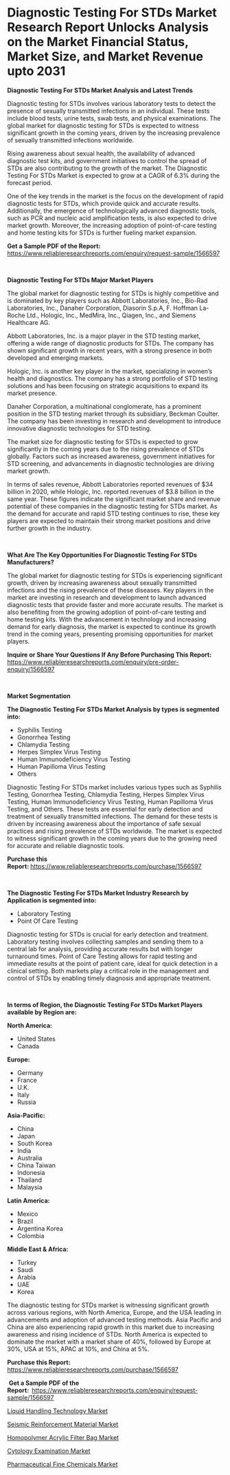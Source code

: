 <p><h1>Diagnostic Testing For STDs Market Research Report Unlocks Analysis on the Market Financial Status, Market Size, and Market Revenue upto 2031</h1></p><p><strong>Diagnostic Testing For STDs Market Analysis and Latest Trends</strong></p>
<p><p>Diagnostic testing for STDs involves various laboratory tests to detect the presence of sexually transmitted infections in an individual. These tests include blood tests, urine tests, swab tests, and physical examinations. The global market for diagnostic testing for STDs is expected to witness significant growth in the coming years, driven by the increasing prevalence of sexually transmitted infections worldwide.</p><p>Rising awareness about sexual health, the availability of advanced diagnostic test kits, and government initiatives to control the spread of STDs are also contributing to the growth of the market. The Diagnostic Testing For STDs Market is expected to grow at a CAGR of 6.3% during the forecast period.</p><p>One of the key trends in the market is the focus on the development of rapid diagnostic tests for STDs, which provide quick and accurate results. Additionally, the emergence of technologically advanced diagnostic tools, such as PCR and nucleic acid amplification tests, is also expected to drive market growth. Moreover, the increasing adoption of point-of-care testing and home testing kits for STDs is further fueling market expansion.</p></p>
<p><strong>Get a Sample PDF of the Report:&nbsp;</strong> <a href="https://www.reliableresearchreports.com/enquiry/request-sample/1566597">https://www.reliableresearchreports.com/enquiry/request-sample/1566597</a></p>
<p>&nbsp;</p>
<p><strong>Diagnostic Testing For STDs Major Market Players</strong></p>
<p><p>The global market for diagnostic testing for STDs is highly competitive and is dominated by key players such as Abbott Laboratories, Inc., Bio-Rad Laboratories, Inc., Danaher Corporation, Diasorin S.p.A, F. Hoffman La-Roche Ltd., Hologic, Inc., MedMira, Inc., Qiagen, Inc., and Siemens Healthcare AG.</p><p>Abbott Laboratories, Inc. is a major player in the STD testing market, offering a wide range of diagnostic products for STDs. The company has shown significant growth in recent years, with a strong presence in both developed and emerging markets.</p><p>Hologic, Inc. is another key player in the market, specializing in women’s health and diagnostics. The company has a strong portfolio of STD testing solutions and has been focusing on strategic acquisitions to expand its market presence.</p><p>Danaher Corporation, a multinational conglomerate, has a prominent position in the STD testing market through its subsidiary, Beckman Coulter. The company has been investing in research and development to introduce innovative diagnostic technologies for STD testing.</p><p>The market size for diagnostic testing for STDs is expected to grow significantly in the coming years due to the rising prevalence of STDs globally. Factors such as increased awareness, government initiatives for STD screening, and advancements in diagnostic technologies are driving market growth.</p><p>In terms of sales revenue, Abbott Laboratories reported revenues of $34 billion in 2020, while Hologic, Inc. reported revenues of $3.8 billion in the same year. These figures indicate the significant market share and revenue potential of these companies in the diagnostic testing for STDs market. As the demand for accurate and rapid STD testing continues to rise, these key players are expected to maintain their strong market positions and drive further growth in the industry.</p></p>
<p>&nbsp;</p>
<p><strong>What Are The Key Opportunities For Diagnostic Testing For STDs Manufacturers?</strong></p>
<p><p>The global market for diagnostic testing for STDs is experiencing significant growth, driven by increasing awareness about sexually transmitted infections and the rising prevalence of these diseases. Key players in the market are investing in research and development to launch advanced diagnostic tests that provide faster and more accurate results. The market is also benefiting from the growing adoption of point-of-care testing and home testing kits. With the advancement in technology and increasing demand for early diagnosis, the market is expected to continue its growth trend in the coming years, presenting promising opportunities for market players.</p></p>
<p><strong>Inquire or Share Your Questions If Any Before Purchasing This Report:</strong> <a href="https://www.reliableresearchreports.com/enquiry/pre-order-enquiry/1566597">https://www.reliableresearchreports.com/enquiry/pre-order-enquiry/1566597</a></p>
<p>&nbsp;</p>
<p><strong>Market Segmentation</strong></p>
<p><strong>The Diagnostic Testing For STDs Market Analysis by types is segmented into:</strong></p>
<p><ul><li>Syphilis Testing</li><li>Gonorrhea Testing</li><li>Chlamydia Testing</li><li>Herpes Simplex Virus Testing</li><li>Human Immunodeficiency Virus Testing</li><li>Human Papilloma Virus Testing</li><li>Others</li></ul></p>
<p><p>Diagnostic Testing For STDs market includes various types such as Syphilis Testing, Gonorrhea Testing, Chlamydia Testing, Herpes Simplex Virus Testing, Human Immunodeficiency Virus Testing, Human Papilloma Virus Testing, and Others. These tests are essential for early detection and treatment of sexually transmitted infections. The demand for these tests is driven by increasing awareness about the importance of safe sexual practices and rising prevalence of STDs worldwide. The market is expected to witness significant growth in the coming years due to the growing need for accurate and reliable diagnostic tools.</p></p>
<p><strong>Purchase this Report:&nbsp;</strong><a href="https://www.reliableresearchreports.com/purchase/1566597">https://www.reliableresearchreports.com/purchase/1566597</a></p>
<p>&nbsp;</p>
<p><strong>The Diagnostic Testing For STDs Market Industry Research by Application is segmented into:</strong></p>
<p><ul><li>Laboratory Testing</li><li>Point Of Care Testing</li></ul></p>
<p><p>Diagnostic testing for STDs is crucial for early detection and treatment. Laboratory testing involves collecting samples and sending them to a central lab for analysis, providing accurate results but with longer turnaround times. Point of Care Testing allows for rapid testing and immediate results at the point of patient care, ideal for quick detection in a clinical setting. Both markets play a critical role in the management and control of STDs by enabling timely diagnosis and appropriate treatment.</p></p>
<p>&nbsp;</p>
<p><strong>In terms of Region, the Diagnostic Testing For STDs Market Players available by Region are:</strong></p>
<p>
    <p> <strong> North America: </strong>
        <ul>
            <li>United States</li>
            <li>Canada</li>
        </ul>
        </p> 
    <p> <strong> Europe: </strong>
        <ul>
            <li>Germany</li>
            <li>France</li>
            <li>U.K.</li>
            <li>Italy</li>
            <li>Russia</li>
        </ul>
        </p> 
    <p> <strong> Asia-Pacific: </strong>
        <ul>
            <li>China</li>
            <li>Japan</li>
            <li>South Korea</li>
            <li>India</li>
            <li>Australia</li>
            <li>China Taiwan</li>
            <li>Indonesia</li>
            <li>Thailand</li>
            <li>Malaysia</li>
        </ul>
        </p> 
    <p> <strong> Latin America: </strong>
        <ul>
            <li>Mexico</li>
            <li>Brazil</li>
            <li>Argentina Korea</li>
            <li>Colombia</li>
        </ul>
        </p> 
    <p> <strong> Middle East & Africa: </strong>
        <ul>
            <li>Turkey</li>
            <li>Saudi</li>
            <li>Arabia</li>
            <li>UAE</li>
            <li>Korea</li>
        </ul>
    </p>
    </p>
<p><p>The diagnostic testing for STDs market is witnessing significant growth across various regions, with North America, Europe, and the USA leading in advancements and adoption of advanced testing methods. Asia Pacific and China are also experiencing rapid growth in this market due to increasing awareness and rising incidence of STDs. North America is expected to dominate the market with a market share of 40%, followed by Europe at 30%, USA at 15%, APAC at 10%, and China at 5%.</p></p>
<p><strong>Purchase this Report: </strong><a href="https://www.reliableresearchreports.com/purchase/1566597">https://www.reliableresearchreports.com/purchase/1566597</a></p>
<p>&nbsp;<strong>Get a Sample PDF of the Report:&nbsp;&nbsp;</strong><a href="https://www.reliableresearchreports.com/enquiry/request-sample/1566597">https://www.reliableresearchreports.com/enquiry/request-sample/1566597</a></p>
<p><strong></strong></p>
<p><p><a href="https://medium.com/@haileeward2023/liquid-handling-technology-market-size-reveals-the-best-marketing-channels-in-global-industry-d5c771446a3b">Liquid Handling Technology Market</a></p><p><a href="https://github.com/pgtimber/Market-Research-Report-List-1/blob/main/seismic-reinforcement-material-market.md">Seismic Reinforcement Material Market</a></p><p><a href="https://github.com/lataunyatinikmelvin59ilbd0dv/Market-Research-Report-List-1/blob/main/homopolymer-acrylic-filter-bag-market.md">Homopolymer Acrylic Filter Bag Market</a></p><p><a href="https://medium.com/@haileeward2023/analyzing-cytology-examination-market-global-industry-perspective-and-forecast-2024-to-2031-00c6dc0c6204">Cytology Examination Market</a></p><p><a href="https://medium.com/@haileeward2023/pharmaceutical-fine-chemicals-market-insights-into-market-cagr-market-trends-and-growth-6806c3c77857">Pharmaceutical Fine Chemicals Market</a></p></p>